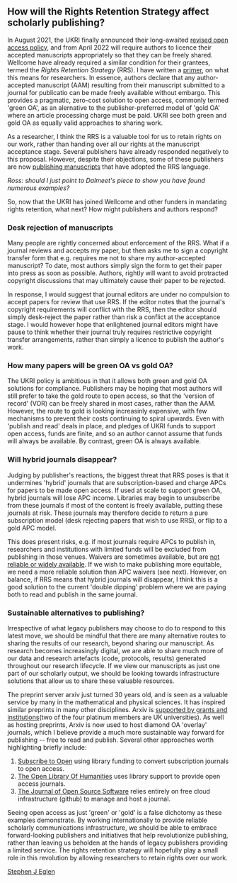## How will the Rights Retention Strategy affect scholarly publishing?

In August 2021, the UKRI finally announced their long-awaited [revised
open access
policy](https://www.ukri.org/news/ukri-announces-new-open-access-policy/),
and from April 2022 will require authors to licence their accepted
manuscripts appropriately so that they can be freely shared.  Wellcome
have already required a similar condition for their grantees, termed
the *Rights Retention Strategy* (RRS).  I have written a
[primer](https://bit.ly/rrs-primer), on what this means for
researchers.  In essence, authors declare that any author-accepted
manuscript (AAM) resulting from their manuscript submitted to a
journal for publicatio can be made freely available without embargo.
This provides a pragmatic, zero-cost solution to open access, commonly
termed 'green OA', as an alernative to the publisher-preferred model
of 'gold OA' where an article processing charge must be paid.  UKRI
see both green and gold OA as equally valid approaches to sharing
work.

As a researcher, I think the RRS is a valuable tool for us to retain
rights on our work, rather than handing over all our rights at the
manuscript acceptance stage.  Several publishers have already
responded negatively to this proposal.  However, despite their
objections, some of these publishers are now [publishing
manuscripts](Ross?) that have adopted the RRS language.

*Ross: should I just point to Dalmeet's piece to show you have found
numerous examples?*

So, now that the UKRI has joined Wellcome and other funders in
mandating rights retention, what next?  How might publishers and
authors respond?

### Desk rejection of manuscripts

Many people are rightly concerned about enforcement of the RRS.  What
if a journal reviews and accepts my paper, but then asks me to sign a
copyright transfer form that e.g. requires me not to share my
author-accepted manuscript?  To date, most authors simply sign the
form to get their paper into press as soon as possible.  Authors,
rightly will want to avoid protracted copyright discussions that may
ultimately cause their paper to be rejected.

In response, I would suggest that journal editors are under no
compulsion to accept papers for review that use RRS.  If the editor
notes that the journal's copyright requirements will conflict with the
RRS, then the editor should simply desk-reject the paper rather than
risk a conflict at the acceptance stage.  I would however hope that
enlightened journal editors might have pause to think whether their
journal truly requires restrictive copyright transfer arrangements,
rather than simply a licence to publish the author's work.

### How many papers will be green OA vs gold OA?

The UKRI policy is ambitious in that it allows both green and gold OA
solutions for compliance.  Publishers may be hoping that most authors
will still prefer to take the gold route to open access, so that the
'version of record' (VOR) can be freely shared in most cases, rather
than the AAM.  However, the route to gold is looking increasinly
expensive, with few mechanisms to prevent their costs continuing to
spiral upwards.  Even with 'publish and read' deals in place, and
pledges of UKRI funds to support open access, funds are finite, and so
an author cannot assume that funds will always be available.  By
contrast, green OA is always available.

### Will hybrid journals disappear?

Judging by publisher's reactions, the biggest threat that RRS poses is
that it undermines 'hybrid' journals that are subscription-based and
charge APCs for papers to be made open access.  If used at scale to
support green OA, hybrid journals will lose APC income.  Libraries may
begin to unsubscribe from these journals if most of the content is
freely available, putting these journals at risk.  These journals may
therefore decide to return a pure subscription model (desk rejecting
papers that wish to use RRS), or flip to a gold APC model.

This does present risks, e.g. if most journals require APCs to publish
in, researchers and institutions with limited funds will be excluded
from publishing in those venues.  Waivers are sometimes available, but
are [not reliable or widely
available](https://www.nature.com/articles/d41586-021-02173-7).  If we
wish to make publishing more equitable, we need a more reliable
solution than APC waivers (see next).  However, on balance, if RRS
means that hybrid journals will disappear, I think this is a good
solution to the current 'double dipping' problem where we are paying
both to read and publish in the same journal.

### Sustainable alternatives to publishing?

Irrespective of what legacy publishers may choose to do to respond to
this latest move, we should be mindful that there are many alternative
routes to sharing the results of our research, beyond sharing our
manuscript.  As research becomes increasingly digital, we are able to
share much more of our data and research artefacts (code, protocols,
results) generated throughout our research lifecycle.  If we view our
manuscripts as just one part of our scholarly output, we should be
looking towards infrastructure solutions that allow us to share these
valuable resources.

The preprint server arxiv just turned 30 years old, and is seen as a
valuable service by many in the mathematical and physical sciences.
It has inspired similar preprints in many other disciplines.  Arxiv is
[supported by grants and institutions](https://arxiv.org/about/ourmembers)(two of the four platinum members
are UK universities).  As well as hosting preprints, Arxiv is now used to
host diamond OA 'overlay' journals, which I believe provide a much
more sustainable way forward for publishing -- free to read and
publish.  Several other approaches worth highlighting briefly include:

1. [Subscribe to Open](https://subscribetoopencommunity.org/) using
   library funding to convert subscription journals to open access.
2. [The Open Library Of Humanities](https://www.openlibhums.org/) uses
   library support to provide open access journals.
3. [The Journal of Open Source Software](https://joss.theoj.org/)
   relies entirely on free cloud infrastructure (github) to manage and
   host a journal.

Seeing open access as just 'green' or 'gold' is a false dichotomy as
these examples demonstrate.  By working internationally to provide
reliable scholarly communications infrastructure, we should be able to
embrace forward-looking publishers and initiatives that help
revolutionize publishing, rather than leaving us beholden at the hands
of legacy publishers providing a limited service.  The rights
retention strategy will hopefully play a small role in this revolution
by allowing researchers to retain rights over our work.


[Stephen J Eglen](https://orcid.org/0000-0001-8607-8025)

